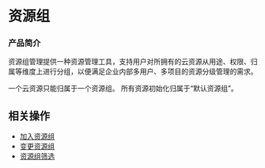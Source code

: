 # 资源组

### 产品简介
资源组管理提供一种资源管理工具，支持用户对所拥有的云资源从用途、权限、归属等维度上进行分组，以便满足企业内部多用户、多项目的资源分级管理的需求。

一个云资源只能归属于一个资源组。 所有资源初始化归属于“默认资源组”。

## 相关操作
- [加入资源组](Join-Resource-Group.md)
- [变更资源组](Change-resource-group.md)
- [资源组筛选](Search-resource-group.md)
